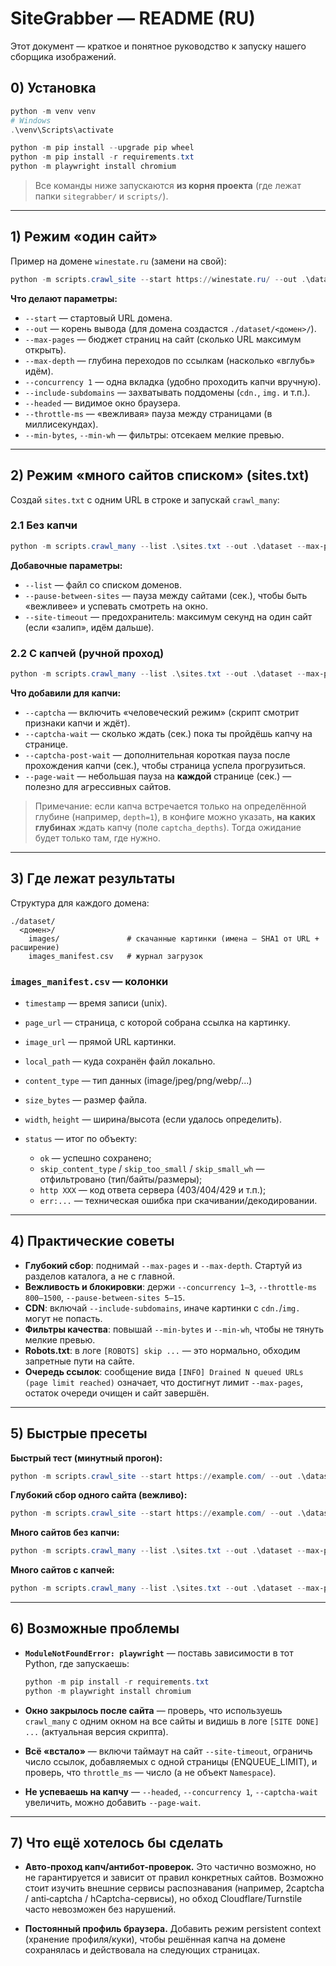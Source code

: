 # SiteGrabber — README (RU)

Этот документ — краткое и понятное руководство к запуску нашего сборщика изображений.

## 0) Установка 

```powershell
python -m venv venv
# Windows
.\venv\Scripts\activate

python -m pip install --upgrade pip wheel
python -m pip install -r requirements.txt
python -m playwright install chromium
```

> Все команды ниже запускаются **из корня проекта** (где лежат папки `sitegrabber/` и `scripts/`).

---

## 1) Режим «один сайт» 

Пример на домене `winestate.ru` (замени на свой):

```powershell
python -m scripts.crawl_site --start https://winestate.ru/ --out .\dataset --max-pages 8000 --max-depth 6 --concurrency 1 --include-subdomains --headed --throttle-ms 1200 --min-bytes 10000 --min-wh 180 180
```

**Что делают параметры:**

* `--start` — стартовый URL домена.
* `--out` — корень вывода (для домена создастся `./dataset/<домен>/`).
* `--max-pages` — бюджет страниц на сайт (сколько URL максимум открыть).
* `--max-depth` — глубина переходов по ссылкам (насколько «вглубь» идём).
* `--concurrency 1` — одна вкладка (удобно проходить капчи вручную).
* `--include-subdomains` — захватывать поддомены (`cdn.`, `img.` и т.п.).
* `--headed` — видимое окно браузера.
* `--throttle-ms` — «вежливая» пауза между страницами (в миллисекундах).
* `--min-bytes`, `--min-wh` — фильтры: отсекаем мелкие превью.

---

## 2) Режим «много сайтов списком» (sites.txt)

Создай `sites.txt` c одним URL в строке и запускай `crawl_many`:

### 2.1 Без капчи

```powershell
python -m scripts.crawl_many --list .\sites.txt --out .\dataset --max-pages 300 --max-depth 6 --concurrency 1 --include-subdomains --headed --throttle-ms 1200 --pause-between-sites 10 --site-timeout 900 --min-bytes 10000 --min-wh 180 180
```

**Добавочные параметры:**

* `--list` — файл со списком доменов.
* `--pause-between-sites` — пауза между сайтами (сек.), чтобы быть «вежливее» и успевать смотреть на окно.
* `--site-timeout` — предохранитель: максимум секунд на один сайт (если «залип», идём дальше).

### 2.2 С капчей (ручной проход)

```powershell
python -m scripts.crawl_many --list .\sites.txt --out .\dataset --max-pages 300 --max-depth 6 --concurrency 1 --include-subdomains --headed --throttle-ms 1200 --pause-between-sites 10 --site-timeout 900 --page-wait 5 --captcha --captcha-wait 90 --captcha-post-wait 20 --min-bytes 10000 --min-wh 180 180
```

**Что добавили для капчи:**

* `--captcha` — включить «человеческий режим» (скрипт смотрит признаки капчи и ждёт).
* `--captcha-wait` — сколько ждать (сек.) пока ты пройдёшь капчу на странице.
* `--captcha-post-wait` — дополнительная короткая пауза после прохождения капчи (сек.), чтобы страница успела прогрузиться.
* `--page-wait` — небольшая пауза на **каждой** странице (сек.) — полезно для агрессивных сайтов.

> Примечание: если капча встречается только на определённой глубине (например, `depth=1`), в конфиге можно указать, **на каких глубинах** ждать капчу (поле `captcha_depths`). Тогда ожидание будет только там, где нужно.

---

## 3) Где лежат результаты

Структура для каждого домена:

```
./dataset/
  <домен>/
    images/               # скачанные картинки (имена — SHA1 от URL + расширение)
    images_manifest.csv   # журнал загрузок
```

### `images_manifest.csv` — колонки

* `timestamp` — время записи (unix).
* `page_url` — страница, с которой собрана ссылка на картинку.
* `image_url` — прямой URL картинки.
* `local_path` — куда сохранён файл локально.
* `content_type` — тип данных (image/jpeg/png/webp/...)
* `size_bytes` — размер файла.
* `width`, `height` — ширина/высота (если удалось определить).
* `status` — итог по объекту:

  * `ok` — успешно сохранено;
  * `skip_content_type` / `skip_too_small` / `skip_small_wh` — отфильтровано (тип/байты/размеры);
  * `http XXX` — код ответа сервера (403/404/429 и т.п.);
  * `err:...` — техническая ошибка при скачивании/декодировании.

---

## 4) Практические советы

* **Глубокий сбор**: поднимай `--max-pages` и `--max-depth`. Стартуй из разделов каталога, а не с главной.
* **Вежливость и блокировки**: держи `--concurrency 1–3`, `--throttle-ms 800–1500`, `--pause-between-sites 5–15`.
* **CDN**: включай `--include-subdomains`, иначе картинки с `cdn.`/`img.` могут не попасть.
* **Фильтры качества**: повышай `--min-bytes` и `--min-wh`, чтобы не тянуть мелкие превью.
* **Robots.txt**: в логе `[ROBOTS] skip ...` — это нормально, обходим запретные пути на сайте.
* **Очередь ссылок**: сообщение вида `[INFO] Drained N queued URLs (page limit reached)` означает, что достигнут лимит `--max-pages`, остаток очереди очищен и сайт завершён.

---

## 5) Быстрые пресеты

**Быстрый тест (минутный прогон):**

```powershell
python -m scripts.crawl_site --start https://example.com/ --out .\dataset --max-pages 30 --max-depth 3 --concurrency 1 --include-subdomains --headed --throttle-ms 1200
```

**Глубокий сбор одного сайта (вежливо):**

```powershell
python -m scripts.crawl_site --start https://example.com/ --out .\dataset --max-pages 5000 --max-depth 6 --concurrency 1 --include-subdomains --headed --throttle-ms 1200 --min-bytes 12000 --min-wh 180 180
```

**Много сайтов без капчи:**

```powershell
python -m scripts.crawl_many --list .\sites.txt --out .\dataset --max-pages 300 --max-depth 6 --concurrency 1 --include-subdomains --headed --throttle-ms 1200 --pause-between-sites 10 --site-timeout 900 --min-bytes 10000 --min-wh 180 180
```

**Много сайтов c капчей:**

```powershell
python -m scripts.crawl_many --list .\sites.txt --out .\dataset --max-pages 300 --max-depth 6 --concurrency 1 --include-subdomains --headed --throttle-ms 1200 --pause-between-sites 10 --site-timeout 900 --page-wait 5 --captcha --captcha-wait 90 --captcha-post-wait 20 --min-bytes 10000 --min-wh 180 180
```

---

## 6) Возможные проблемы 

* **`ModuleNotFoundError: playwright`** — поставь зависимости в тот Python, где запускаешь:

  ```powershell
  python -m pip install -r requirements.txt
  python -m playwright install chromium
  ```
* **Окно закрылось после сайта** — проверь, что используешь `crawl_many` с одним окном на все сайты и видишь в логе `[SITE DONE] ...` (актуальная версия скрипта).
* **Всё «встало»** — включи таймаут на сайт `--site-timeout`, ограничь число ссылок, добавляемых с одной страницы (ENQUEUE\_LIMIT), и проверь, что `throttle_ms` — число (а не объект `Namespace`).
* **Не успеваешь на капчу** — `--headed`, `--concurrency 1`, `--captcha-wait` увеличить, можно добавить `--page-wait`.

---

## 7) Что ещё хотелось бы сделать

* **Авто‑проход капч/антибот‑проверок.** Это частично возможно, но не гарантируется и зависит от правил конкретных сайтов. Возможно стоит изучить внешние сервисы распознавания (например, 2captcha / anti‑captcha / hCaptcha-сервисы), но обход Cloudflare/Turnstile часто невозможен без нарушений.

* **Постоянный профиль браузера.** Добавить режим persistent context (хранение профиля/куки), чтобы решённая капча на домене сохранялась и действовала на следующих страницах.

